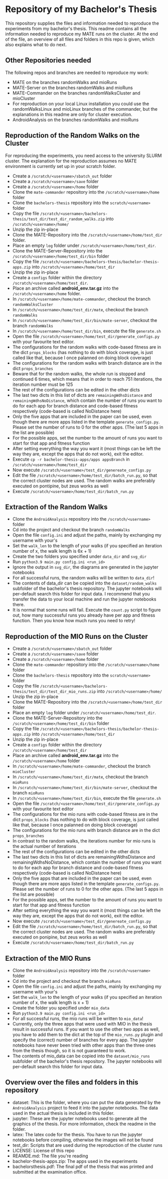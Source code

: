 # Repository of my Bachelor's Thesis
This repository supplies the files and information needed to reproduce the experiments from my bachelor's thesis.
This readme contains all the information needed to reproduce my MATE runs on the cluster.
At the end of the file, an overview of all files and folders in this repo is given, which also explains what to do next.

## Other Repositories needed
The following repos and branches are needed to reproduce my work:
* MATE on the branches randomWalks and mioRuns
* MATE-Server on the branches randomWalks and mioRuns
* MATE-Commander on the branches randomWalksCluster and mioCluster
* For reproduction on your local Linux installation you could use the randomWalksLinux and mioLinux branches of the commander, but the explanations in this readme are only for cluster execution.
* AndroidAnalysis on the branches randomWalks and mioRuns

## Reproduction of the Random Walks on the Cluster
For reproducing the experiments, you need access to the university SLURM cluster.
The explanation for the reproduction assumes no MATE environment is currently set up in your scratch folder.

* Create a `/scratch/<username>/sbatch_out` folder
* Create a `/scratch/<username>/save` folder
* Create a `/scratch/<username>/home` folder
* Clone the `mate-commander` repository into the `/scratch/<username>/home` folder
* Clone the `bachelors-thesis` repository into the `scratch/<username>` folder
* Copy the file `/scratch/<username>/bachelors-thesis/test_dir/test_dir_random_walks.zip` into `/scratch/<username>/home/`
* Unzip the zip in-place
* Clone the MATE-Repository into the `/scratch/<username>/home/test_dir` folder.   
* Place an empty `log` folder under `/scratch/<username>/home/test_dir`.
* Clone the MATE-Server-Repository into the `/scratch/<username>/home/test_dir/bin` folder
* Copy the file `/scratch/<username>/bachelors-thesis/bachelor-thesis-apps.zip` into `/scratch/<username>/home/test_dir`
* Unzip the zip in-place
* Create a `configs` folder within the directory `/scratch/<username>/home/test_dir`.
* Place an archive called  **android_env.tar.gz** into the `/scratch/<username>/home` folder.
* In `/scratch/<username>/home/mate-commander`, checkout the branch `randomWalksCluster`
* In `/scratch/<username>/home/test_dir/mate`, checkout the branch `randomWalks`
* In `/scratch/<username>/home/test_dir/bin/mate-server`, checkout the branch `randomWalks`
* In `/scratch/<username>/home/test_dir/bin`, execute the file `generate.sh`
* Open the file `/scratch/<username>/home/test_dir/generate_configs.py` with your favourite text editor.
* The configurations for the random walks with code-based fitness are in the dict `props_blocks` (has nothing to do with block coverage, is just called like that, because I once palanned on doing block coverage)
* The configurations for the random walks with branch distance are in the dict `props_branches`
* Beware that for the random walks, the whole run is stopped and continued 6 times, which means that in order to reach 751 iterations, the iteration number must be 125
* The rest of the configurations can be edited in the other dicts
* The last two dicts in this list of dicts are `remainingWdhsDistance` and `remainingWdhsNoDistance`, which contain the number of runs you want to do for each app for branch distance and code-based fitness respectively (code-based is called NoDistance here)
* Only the five apps that are included in the paper can be used, even though there are more apps listed in the template `generate_configs.py`. Please set the number of runs to 0 for the other apps. (The last 5 apps in the list are possible)
* For the possible apps, set the number to the amount of runs you want to start for that app and fitness function
* After setting everything the way you want it (most things can be left the way they are, except the apps that do not work), exit the editor.
* Execute `cp -r bachelor-thesis-apps/apps appsBranch` in `/scratch/<username>/home/test_dir`
* Now execute `/scratch/<username>/test_dir/genereate_configs.py`
* Edit the file `/scratch/<username>/home/test_dir/batch_run.py`, so that the correct cluster nodes are used. The random walks are preferably executed on pontipine, but zeus works as well
* Execute `/scratch/<username>/home/test_dir/batch_run.py`

## Extraction of the Random Walks
* Clone the `AndroidAnalysis` repository into the `/scratch/<username>` folder
* Cd into the project and checkout the branch `randomWalks`
* Open the file `config.ini` and adjust the paths, mainly by exchanging my username with your's
* Set the `walk_len` to the length of your walks (if you specified an iteration number of x, the walk length is 6x + 1)
* Create the two folders you specified under `data_dir` and `svg_dir`
* Run `python3.9 main.py config.ini <run_id>`
* Ignore the output in `svg_dir`, the diagrams are generated in the jupyter notebooks
* For all successful runs, the random walks will be written to `data_dir`!
* The contents of data_dir can be copied into the `dataset/random_walks` subfolder of the bachelor's thesis repository. The jupyter notebooks will per-default search this folder for input data. I recommend that you transfer the data to your local machine and run the jupyter notebooks there.
* It is normal that some runs will fail. Execute the `count.py` script to figure out, how many successful runs you already have per app and fitness function. Then you know how much runs you need to retry!

## Reproduction of the MIO Runs on the Cluster
* Create a `/scratch/<username>/sbatch_out` folder
* Create a `/scratch/<username>/save` folder
* Create a `/scratch/<username>/home` folder
* Clone the `mate-commander` repository into the `/scratch/<username>/home` folder
* Clone the `bachelors-thesis` repository into the `scratch/<username>` folder
* Copy the file `/scratch/<username>/bachelors-thesis/test_dir/test_dir_mio_runs.zip` into `/scratch/<username>/home/`
* Unzip the zip in-place
* Clone the MATE-Repository into the `/scratch/<username>/home/test_dir` folder   
* Place an empty `log` folder under `/scratch/<username>/home/test_dir`.
* Clone the MATE-Server-Repository into the `/scratch/<username>/home/test_dir/bin` folder
* Copy the file `/scratch/<username>/bachelors-thesis/bachelor-thesis-apps.zip` into `/scratch/<username>/home/test_dir`
* Unzip the zip in-place
* Create a `configs` folder within the directory `/scratch/<username>/home/test_dir`
* Place an archive called  **android_env.tar.gz** into the `/scratch/<username>/home` folder
* In `/scratch/<username>/home/mate-commander`, checkout the branch `mioCluster`
* In `/scratch/<username>/home/test_dir/mate`, checkout the branch `mioRuns`
* In `/scratch/<username>/home/test_dir/bin/mate-server`, checkout the branch `mioRuns`
* In `/scratch/<username>/home/test_dir/bin`, execute the file `generate.sh`
* Open the file `/scratch/<username>/home/test_dir/generate_configs.py` with your favourite text editor
* The configurations for the mio runs with code-based fitness are in the dict `props_blocks` (has nothing to do with block coverage, is just called like that, because I once palanned on doing block coverage)
* The configurations for the mio runs with branch distance are in the dict `props_branches`
* In contrast to the random walks, the iterations number for mio runs is the actual number of iterations
* The rest of the configurations can be edited in the other dicts
* The last two dicts in this list of dicts are remainingWdhsDistance and remainingWdhsNoDistance, which contain the number of runs you want to do for each app for branch distance and code-based fitness respectively (code-based is called NoDistance here)
* Only the five apps that are included in the paper can be used, even though there are more apps listed in the template `generate_configs.py`. Please set the number of runs to 0 for the other apps. (The last 5 apps in the list are possible)
* For the possible apps, set the number to the amount of runs you want to start for that app and fitness function
* After setting everything the way you want it (most things can be left the way they are, except the apps that do not work), exit the editor.
* Now execute `/scratch/<username>/test_dir/genereate_configs.py`
* Edit the file `/scratch/<username>/home/test_dir/batch_run.py`, so that the correct cluster nodes are used. The random walks are preferably executed on ponipine, but zeus works as well
* Execute `/scratch/<username>/home/test_dir/batch_run.py`

## Extraction of the MIO Runs
* Clone the `AndroidAnalysis` repository into the `/scratch/<username>` folder
* Cd into the project and checkout the branch `mioRuns`
* Open the file `config.ini` and adjust the paths, mainly by exchanging my username with your's
* Set the `walk_len` to the length of your walks (if you specified an iteration number of x, the walk length is x + 1)
* Create the folder you specified under `mio_data`
* Run `python3.9 main.py config.ini <run_id>`
* For all successful runs, the mio runs will be written to `mio_data`!
* Currently, only the three apps that were used with MIO in the thesis result in successful runs. If you want to use the other two apps as well, you have to add them to the dict at the top of the `mio_runs.py` plugin and specify the (correct) number of branches for every app. The jupyter notebooks have never been tried with other apps than the three ones from the thesis though, so it is not guaranteed to work.
* The contents of mio_data can be copied into the `dataset/mio_runs` subfolder of the bachelor's thesis repository. The jupyter notebooks will per-default search this folder for input data.

## Overview over the files and folders in this repository
* dataset: This is the folder, where you can put the data generated by the `AndroidAnalysis` project to feed it into the jupyter notebooks. The data used in the actual thesis is included in this folder.
* jupyter: These are the jupyter notebooks used to generate all the graphics of the thesis. For more information, check the readme in the folder.
* latex: The latex code for the thesis. You have to run the jupyter notebooks before compiling, otherwise the images will not be found
* test_dir: Scripts that are used during the reproduction of the cluster runs
* LICENSE: License of this repo
* REAMDE.md: The file you're reading
* bachelor-thesis-apps.zip: The apps used in the experiments
* bachelorsthesis.pdf: The final pdf of the thesis that was printed and submitted at the examination office.
